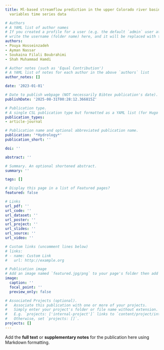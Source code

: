 ```yaml
---
title: Ml-based streamflow prediction in the upper Colorado river basin using climate
  variables time series data

# Authors
# A YAML list of author names
# If you created a profile for a user (e.g. the default `admin` user at `content/authors/admin/`), 
# write the username (folder name) here, and it will be replaced with their full name and linked to their profile.
authors:
- Pouya Hosseinzadeh
- Ayman Nassar
- Soukaina Filali Boubrahimi
- Shah Muhammad Hamdi

# Author notes (such as 'Equal Contribution')
# A YAML list of notes for each author in the above `authors` list
author_notes: []

date: '2023-01-01'

# Date to publish webpage (NOT necessarily Bibtex publication's date).
publishDate: '2025-08-31T00:28:12.366815Z'

# Publication type.
# A single CSL publication type but formatted as a YAML list (for Hugo requirements).
publication_types:
- article-journal

# Publication name and optional abbreviated publication name.
publication: '*Hydrology*'
publication_short: ''

doi: ''

abstract: ''

# Summary. An optional shortened abstract.
summary: ''

tags: []

# Display this page in a list of Featured pages?
featured: false

# Links
url_pdf: ''
url_code: ''
url_dataset: ''
url_poster: ''
url_project: ''
url_slides: ''
url_source: ''
url_video: ''

# Custom links (uncomment lines below)
# links:
# - name: Custom Link
#   url: http://example.org

# Publication image
# Add an image named `featured.jpg/png` to your page's folder then add a caption below.
image:
  caption: ''
  focal_point: ''
  preview_only: false

# Associated Projects (optional).
#   Associate this publication with one or more of your projects.
#   Simply enter your project's folder or file name without extension.
#   E.g. `projects: ['internal-project']` links to `content/project/internal-project/index.md`.
#   Otherwise, set `projects: []`.
projects: []
---
```


Add the **full text** or **supplementary notes** for the publication here using Markdown formatting.

